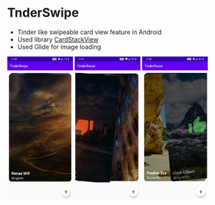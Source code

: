 # TnderSwipe
- Tinder like swipeable card view feature in Android
- Used library [CardStackView](https://github.com/yuyakaido/CardStackView) 
- Used Glide for image loading



<img src="assets/tinderswipe_3.jpeg" width="30%"/>      <img src="assets/tinderswipe_2.jpeg" width="30%"/>     <img src="assets/tinderswipe_1.jpeg" width="30%"/>


